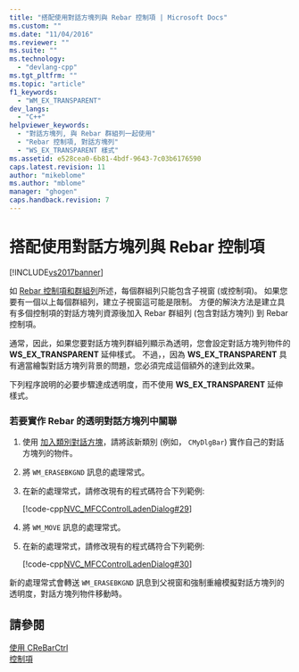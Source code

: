 ```yaml
---
title: "搭配使用對話方塊列與 Rebar 控制項 | Microsoft Docs"
ms.custom: ""
ms.date: "11/04/2016"
ms.reviewer: ""
ms.suite: ""
ms.technology: 
  - "devlang-cpp"
ms.tgt_pltfrm: ""
ms.topic: "article"
f1_keywords: 
  - "WM_EX_TRANSPARENT"
dev_langs: 
  - "C++"
helpviewer_keywords: 
  - "對話方塊列, 與 Rebar 群組列一起使用"
  - "Rebar 控制項, 對話方塊列"
  - "WS_EX_TRANSPARENT 樣式"
ms.assetid: e528cea0-6b81-4bdf-9643-7c03b6176590
caps.latest.revision: 11
author: "mikeblome"
ms.author: "mblome"
manager: "ghogen"
caps.handback.revision: 7
---
```

# 搭配使用對話方塊列與 Rebar 控制項
[!INCLUDE[vs2017banner](../assembler/inline/includes/vs2017banner.md)]

如 [Rebar 控制項和群組列](../mfc/rebar-controls-and-bands.md)所述，每個群組列只能包含子視窗 \(或控制項\)。  如果您要有一個以上每個群組列，建立子視窗這可能是限制。  方便的解決方法是建立具有多個控制項的對話方塊列資源後加入 Rebar 群組列 \(包含對話方塊列\) 到 Rebar 控制項。  
  
 通常，因此，如果您要對話方塊列群組列顯示為透明，您會設定對話方塊列物件的 **WS\_EX\_TRANSPARENT** 延伸樣式。  不過，，因為 **WS\_EX\_TRANSPARENT** 具有適當繪製對話方塊列背景的問題，您必須完成這個額外的達到此效果。  
  
 下列程序說明的必要步驟達成透明度，而不使用 **WS\_EX\_TRANSPARENT** 延伸樣式。  
  
### 若要實作 Rebar 的透明對話方塊列中關聯  
  
1.  使用 [加入類別對話方塊](../mfc/reference/adding-an-mfc-class.md)，請將該新類別 \(例如， `CMyDlgBar`\) 實作自己的對話方塊列的物件。  
  
2.  將 `WM_ERASEBKGND` 訊息的處理常式。  
  
3.  在新的處理常式，請修改現有的程式碼符合下列範例:  
  
     [!code-cpp[NVC_MFCControlLadenDialog#29](../mfc/codesnippet/CPP/using-a-dialog-bar-with-a-rebar-control_1.cpp)]  
  
4.  將 `WM_MOVE` 訊息的處理常式。  
  
5.  在新的處理常式，請修改現有的程式碼符合下列範例:  
  
     [!code-cpp[NVC_MFCControlLadenDialog#30](../mfc/codesnippet/CPP/using-a-dialog-bar-with-a-rebar-control_2.cpp)]  
  
 新的處理常式會轉送 `WM_ERASEBKGND` 訊息到父視窗和強制重繪模擬對話方塊列的透明度，對話方塊列物件移動時。  
  
## 請參閱  
 [使用 CReBarCtrl](../mfc/using-crebarctrl.md)   
 [控制項](../mfc/controls-mfc.md)